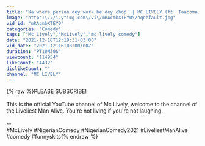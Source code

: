 ```yaml
---
title: "Na where person dey work he dey chop! | MC LIVELY (ft. Taaooma)"
image: "https:\/\/i.ytimg.com\/vi\/mRAcmbXTEY0\/hqdefault.jpg"
vid_id: "mRAcmbXTEY0"
categories: "Comedy"
tags: ["Mc Lively","McLively","mc lively comedy"]
date: "2021-12-18T12:19:31+03:00"
vid_date: "2021-12-16T08:00:00Z"
duration: "PT10M30S"
viewcount: "114954"
likeCount: "4432"
dislikeCount: ""
channel: "MC LIVELY"
---
```

{% raw %}PLEASE SUBSCRIBE!<br /><br />This is the official YouTube channel of Mc Lively, welcome to the channel of the Liveliest Man Alive. You're not living if you're not laughing.<br /><br />--<br />#McLively #NigerianComedy #NigerianComedy2021 #LiveliestManAlive #comedy #funnyskits{% endraw %}

